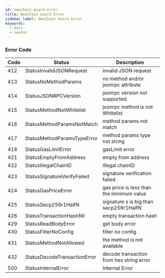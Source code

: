 ```yaml
---
id: newchain-guard-error
title: NewChain Guard Error
sidebar_label: NewChain Guard Error
keywords:
  - docs
  - newton
---
```


### Error Code

Code | Status | Description
---|---|---
412 | StatusInvalidJSONRequest | invalid JSON request
413 | StatusNoMethodParams | no method and/or jsonrpc attribute
414 | StatusJSONRPCVersion | jsonrpc version not supported
415 | StatusMethodNotWhitelist | jsonrpc method is not Whitelist
416 | StatusMethodParamsNotMatch | method params not match
417 | StatusMethodParamsTypeError | method params type not string
418 | StatusGasLimitError | gasLimit error
421 | StatusEmptyFromAddress | empty from address
422 | StatusIllegalChainID | illegal chainID
423 | StatusSignatureVerifyFailed | signature verification failed
424 | StatusGasPriceError | gas price is less than the minimum value
425 | StatusSecp256r1HalfN | signature s is big than secp256r1HalfN
426 | StatusTransactionHashNil | empty transaction hash
429 | StatusReadBodyError | get body error
430 | StatusFilterNoConfig | filter no config
431 | StatusMethodNotAllowed | the method is not available
432 | StatusDecodeTransactionError | decode transaction from hex string error
500 | StatusInternalError | Internal Error
